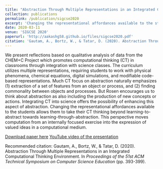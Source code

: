 ```yaml
---
title: "Abstraction Through Multiple Representations in an Integrated Computational Thinking Environment"
collection: publications
permalink: /publication/sigcse2020
excerpt: 'Changing the representational affordances available to the students allows them to take their CT thinking beyond learning-to-abstract towards learning-through-abstraction.'
date: 2020-03-11
venue: 'SIGCSE 2020'
paperurl: 'http://aakashg58.github.io/files/sigcse2020.pdf'
citation: 'Gautam, A., Bortz, W., & Tatar, D. (2020). Abstraction Through Multiple Representations in an Integrated Computational Thinking Environment. In <i>Proceedings of the 51st ACM Technical Symposium on Computer Science Education</i> (pp. 393-399).'
---
```

We present reflections based on qualitative analysis of data from the CHEM+C Project which promotes computational thinking (CT) in classrooms through integration with science classes. The curriculum utilizes multiple representations, requiring students to work with physical phenomena, chemical equations, digital simulations, and modifiable code-based representations. Much CT focus on abstraction naturally emphasizes (1) extraction of a set of features from an object or process, and (2) finding commonality between objects and processes.  But Rosen encourages us to think about abstraction as also including the production of new concepts or actions. Integrating CT into science offers the possibility of enhancing this aspect of abstraction.  Changing the representational affordances available to the students allows them to take their CT thinking beyond learning-to-abstract towards learning-through-abstraction. This perspective moves computation from an internally focused exercise into the expression of valued ideas in a computational medium.

[Download paper here](http://aakashg58.github.io/files/sigcse2020.pdf)
[YouTube video of the presentation](https://youtu.be/qulGBNjxLEg)

Recommended citation: Gautam, A., Bortz, W., & Tatar, D. (2020). Abstraction Through Multiple Representations in an Integrated Computational Thinking Environment. In <i>Proceedings of the 51st ACM Technical Symposium on Computer Science Education</i> (pp. 393-399).